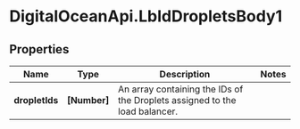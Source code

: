 # DigitalOceanApi.LbIdDropletsBody1

## Properties
Name | Type | Description | Notes
------------ | ------------- | ------------- | -------------
**dropletIds** | **[Number]** | An array containing the IDs of the Droplets assigned to the load balancer. | 
